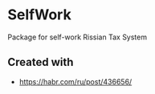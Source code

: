 # SelfWork
Package for self-work Rissian Tax System
## Created with
* https://habr.com/ru/post/436656/
